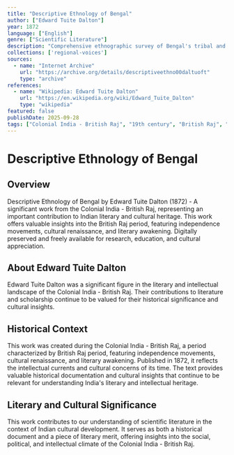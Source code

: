 ```yaml
---
title: "Descriptive Ethnology of Bengal"
author: ["Edward Tuite Dalton"]
year: 1872
language: ["English"]
genre: ["Scientific Literature"]
description: "Comprehensive ethnographic survey of Bengal's tribal and caste groups with anthropometric data, customs, and social organization. Dalton's detailed documentation of indigenous communities provides colonial-era anthropological baseline despite problematic racial classifications."
collections: ['regional-voices']
sources:
  - name: "Internet Archive"
    url: "https://archive.org/details/descriptiveethno00daltuoft"
    type: "archive"
references:
  - name: "Wikipedia: Edward Tuite Dalton"
    url: "https://en.wikipedia.org/wiki/Edward_Tuite_Dalton"
    type: "wikipedia"
featured: false
publishDate: 2025-09-28
tags: ["Colonial India - British Raj", "19th century", "British Raj", "independence movement", "cultural renaissance", "nationalism", "literary revival", "Indian literature", "digital heritage", "public domain", "classical texts"]
---
```


# Descriptive Ethnology of Bengal

## Overview

Descriptive Ethnology of Bengal by Edward Tuite Dalton (1872) - A significant work from the Colonial India - British Raj, representing an important contribution to Indian literary and cultural heritage. This work offers valuable insights into the British Raj period, featuring independence movements, cultural renaissance, and literary awakening. Digitally preserved and freely available for research, education, and cultural appreciation.

## About Edward Tuite Dalton

Edward Tuite Dalton was a significant figure in the literary and intellectual landscape of the Colonial India - British Raj. Their contributions to literature and scholarship continue to be valued for their historical significance and cultural insights.

## Historical Context

This work was created during the Colonial India - British Raj, a period characterized by British Raj period, featuring independence movements, cultural renaissance, and literary awakening. Published in 1872, it reflects the intellectual currents and cultural concerns of its time. The text provides valuable historical documentation and cultural insights that continue to be relevant for understanding India's literary and intellectual heritage.

## Literary and Cultural Significance

This work contributes to our understanding of scientific literature in the context of Indian cultural development. It serves as both a historical document and a piece of literary merit, offering insights into the social, political, and intellectual climate of the Colonial India - British Raj.

